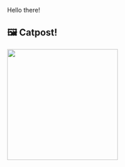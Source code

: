 Hello there!



## 🖼️ Catpost!

<sub>
    <img src="https://cdn2.thecatapi.com/images/MTc2ODA1Mw.gif" height="256">
</sub>

